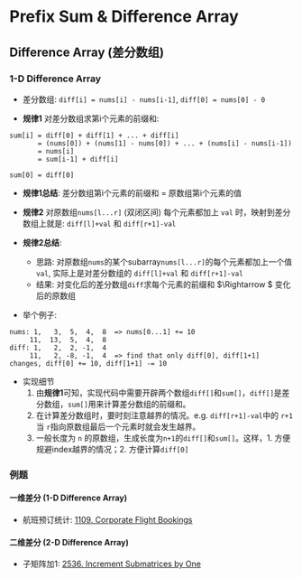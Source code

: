 # Prefix Sum & Difference Array

## Difference Array (差分数组)

### 1-D Difference Array

* 差分数组: `diff[i] = nums[i] - nums[i-1]`, `diff[0] = nums[0] - 0`

* **规律1** 对差分数组求第i个元素的前缀和:
```
sum[i] = diff[0] + diff[1] + ... + diff[i]
       = (nums[0]) + (nums[1] - nums[0]) + ... + (nums[i] - nums[i-1])
       = nums[i]
       = sum[i-1] + diff[i]

sum[0] = diff[0]
```

* **规律1总结**: 差分数组第i个元素的前缀和 = 原数组第i个元素的值

* **规律2** 对原数组`nums[l...r]` (双闭区间) 每个元素都加上 `val` 时，映射到差分数组上就是: `diff[l]+val` 和 `diff[r+1]-val`

* **规律2总结**:
    * 思路: 对原数组`nums`的某个subarray`nums[l...r]`的每个元素都加上一个值 `val`, 实际上是对差分数组的 `diff[l]+val` 和 `diff[r+1]-val`
    * 结果: 对变化后的差分数组`diff`求每个元素的前缀和 $\Rightarrow $ 变化后的原数组

* 举个例子:
```
nums: 1,   3,  5,  4,  8  => nums[0...1] += 10
     11,  13,  5,  4,  8
diff: 1,   2,  2, -1,  4
     11,   2, -8, -1,  4  => find that only diff[0], diff[1+1] changes, diff[0] += 10, diff[1+1] -= 10 
```

* 实现细节
    1. 由**规律1**可知，实现代码中需要开辟两个数组`diff[]`和`sum[]`，`diff[]`是差分数组，`sum[]`用来计算差分数组的前缀和。
    2. 在计算差分数组时，要时刻注意越界的情况。e.g. `diff[r+1]-val`中的 `r+1`当 `r`指向原数组最后一个元素时就会发生越界。
    3. 一般长度为 `n` 的原数组，生成长度为`n+1`的`diff[]`和`sum[]`。这样，1. 方便规避index越界的情况；2. 方便计算`diff[0]`

### 例题

#### 一维差分 (1-D Difference Array)

* 航班预订统计: [1109. Corporate Flight Bookings](https://leetcode.com/problems/corporate-flight-bookings/description/)

#### 二维差分 (2-D Difference Array)

* 子矩阵加1: [2536. Increment Submatrices by One](https://leetcode.com/problems/increment-submatrices-by-one/)